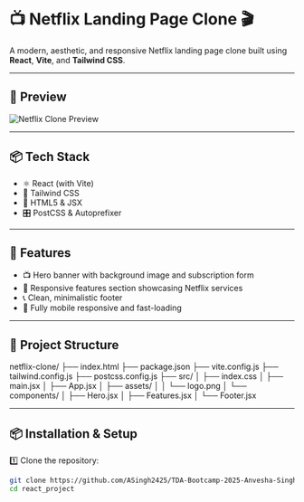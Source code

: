 # 📺 Netflix Landing Page Clone 🎬

A modern, aesthetic, and responsive Netflix landing page clone built using **React**, **Vite**, and **Tailwind CSS**.

---

## 📸 Preview

![Netflix Clone Preview](src/assets/netflix-logo-icon.png)

---

## 📦 Tech Stack

- ⚛️ React (with Vite)
- 🎨 Tailwind CSS
- 📄 HTML5 & JSX
- 🎛️ PostCSS & Autoprefixer

---

## 📝 Features

- 📺 Hero banner with background image and subscription form  
- 📱 Responsive features section showcasing Netflix services  
- 📞 Clean, minimalistic footer  
- 📱 Fully mobile responsive and fast-loading

---

## 📂 Project Structure
netflix-clone/
├── index.html
├── package.json
├── vite.config.js
├── tailwind.config.js
├── postcss.config.js
├── src/
│ ├── index.css
│ ├── main.jsx
│ ├── App.jsx
│ ├── assets/
│ │ └── logo.png
│ └── components/
│ ├── Hero.jsx
│ ├── Features.jsx
│ └── Footer.jsx


---

## 📦 Installation & Setup

1️⃣ Clone the repository:
```bash
git clone https://github.com/ASingh2425/TDA-Bootcamp-2025-Anvesha-Singh/Week4.git
cd react_project

